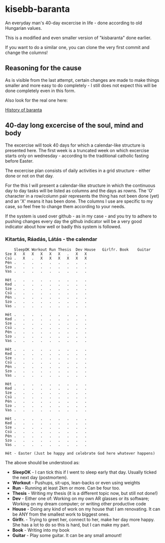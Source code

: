 # kisebb-baranta
An everyday man's 40-day excercise in life - done according to old Hungarian values.

This is a modified and even smaller version of "kisbaranta" done earlier.

If you want to do a similar one, you can clone the very first commit and change the columns!

## Reasoning for the cause

As is visible from the last attempt, certain changes are made to make things smaller and more easy to do completely - I still does not expect this will be done completely even in this form.

Also look for the real one here:

[History of baranta](http://www.baranta.org/index.php/english/history-of-baranta)

## 40-day long excercise of the soul, mind and body

The excercise will took 40 days for which a calendar-like structure is presented here. The first week is a truncated week on which excercise starts only on wednesday - according to the traditional catholic fasting before Easter.

The excercise plan consists of daily activities in a grid structure - either done or not on that day.

For the this I will present a calendar-like structure in which the continuous day to day tasks will be listed as columns and the days as rowns. The 'O' character in a row/column pair represents the thing has not been done (yet) and an 'X' means it has been done. The columns I use are specific to my case, so feel free to change them according to your needs.

If the system is used over github - as in my case - and you try to adhere to pushing changes every day the github indicator will be a very good indicator about how well or badly this system is followed.

### Kitartás, Ráadás, Látás - the calendar


	 	SleepOK	Workout	Run	Thesis 	Dev	House	Girlfr.	Book	Guitar
	Sze	X	X	X	X	X	X	.	X	X
	Csü	.	X	.	X	X	X	X	X	X
	Pén	.	.	.	.	.	.	.	.	.
	Szo	.	.	.	.	.	.	.	.	.	
	Vas	.	.	.	.	.	.	.	.	.
	
	Hét	.	.	.	.	.	.	.	.	.
	Ked	.	.	.	.	.	.	.	.	.
	Sze	.	.	.	.	.	.	.	.	.
	Csü	.	.	.	.	.	.	.	.	.
	Pén	.	.	.	.	.	.	.	.	.
	Szo	.	.	.	.	.	.	.	.	.
	Vas	.	.	.	.	.	.	.	.	.
	
	Hét	.	.	.	.	.	.	.	.	.
	Ked	.	.	.	.	.	.	.	.	.
	Sze	.	.	.	.	.	.	.	.	.
	Csü	.	.	.	.	.	.	.	.	.
	Pén	.	.	.	.	.	.	.	.	.
	Szo	.	.	.	.	.	.	.	.	.
	Vas	.	.	.	.	.	.	.	.	.
	
	Hét	.	.	.	.	.	.	.	.	.
	Ked	.	.	.	.	.	.	.	.	.
	Sze	.	.	.	.	.	.	.	.	.
	Csü	.	.	.	.	.	.	.	.	.
	Pén	.	.	.	.	.	.	.	.	.
	Szo	.	.	.	.	.	.	.	.	.
	Vas	.	.	.	.	.	.	.	.	.
	
	Hét	.	.	.	.	.	.	.	.	.
	Ked	.	.	.	.	.	.	.	.	.
	Sze	.	.	.	.	.	.	.	.	.
	Csü	.	.	.	.	.	.	.	.	.
	Pén	.	.	.	.	.	.	.	.	.
	Szo	.	.	.	.	.	.	.	.	.
	Vas	.	.	.	.	.	.	.	.	.
	
	Hét	.	.	.	.	.	.	.	.	.
	Ked	.	.	.	.	.	.	.	.	.
	Sze	.	.	.	.	.	.	.	.	.
	Csü	.	.	.	.	.	.	.	.	.
	Pén	.	.	.	.	.	.	.	.	.
	Szo	.	.	.	.	.	.	.	.	.
	Vas	.	.	.	.	.	.	.	.	.
	
	Hét - Easter (Just be happy and celebrate God here whatever happens)

The above should be understood as:

* **SleepOK** - I can tick this if I went to sleep early that day. Usually ticked the next day (postmortem).
* **Workout** - Pushups, sit-ups, lean-backs or even using weights
* **Run** - Running at least 2km or more. Can be four too.
* **Thesis** - Writing my thesis (it is a different topic now, but still not done!)
* **Dev** - Either one of: Working on my own AR glasses or its software; Working on my dream computer; or writing other productive code
* **House** - Doing any kind of work on my house that I am renovating. It can be ANY from the smallest work to biggest ones.
* **Girlfr.** - Trying to greet her, connect to her, make her day more happy. She has a lot to do so this is hard, but I can make my part.
* **Book** - Writing into my book
* **Guitar** - Play some guitar. It can be any small amount!

